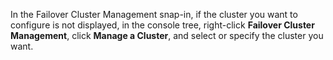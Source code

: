 In the Failover Cluster Management snap\-in, if the cluster you want to configure is not displayed, in the console tree, right\-click **Failover Cluster Management**, click **Manage a Cluster**, and select or specify the cluster you want. 